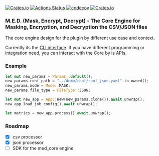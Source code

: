 [![Crates.io](https://img.shields.io/crates/v/med_core)](https://crates.io/crates/med_core) [![Actions Status](https://github.com/jayhuang75/rust-cli-med/workflows/ci/badge.svg)](https://github.com/jayhuang75/rust-cli-med/actions) [![codecov](https://codecov.io/gh/jayhuang75/rust-cli-med/branch/main/graph/badge.svg?token=Z1LMSs2tQC)](https://codecov.io/gh/jayhuang75/rust-cli-med) [![Crates.io](https://img.shields.io/crates/d/med_cli)](https://crates.io/crates/med_core)

### M.E.D. (Mask, Encrypt, Decrypt) - The Core Engine for Masking, Encryption, and Decryption the CSV/JSON files

The core engine design for the plugin by different use case and context.

Currently its the [CLI interface](../med_cli/README.md). If you have different programming or integration need, you can interact with the Core by is APIs.

### Example

```Rust
let mut new_params = Params::default();
new_params.conf_path = "../demo/conf/conf_json.yaml".to_owned();
new_params.mode = Mode::MASK;
new_params.file_type = FileType::JSON;

let mut new_app = App::new(new_params.clone()).await.unwrap();
new_app.load_job_config().await.unwrap();

let metrics = new_app.process().await.unwrap();
```

### Roadmap

- [X] csv processor
- [X] json processor
- [ ] SDK for the med_core engine
